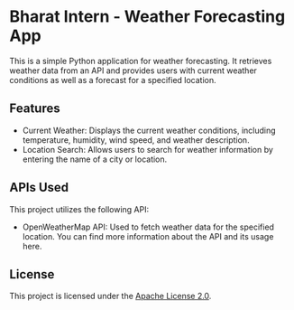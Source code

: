 # Bharat Intern - Weather Forecasting App

This is a simple Python application for weather forecasting. It retrieves weather data from an API and provides users with current weather conditions as well as a forecast for a specified location.

## Features

- Current Weather: Displays the current weather conditions, including temperature, humidity, wind speed, and weather description.
- Location Search: Allows users to search for weather information by entering the name of a city or location.
  
## APIs Used
This project utilizes the following API:

- OpenWeatherMap API: Used to fetch weather data for the specified location. You can find more information about the API and its usage here.
  
 ## License

This project is licensed under the [Apache License 2.0](LICENSE).
